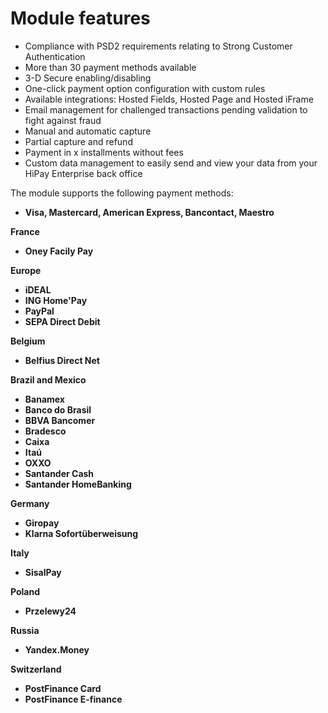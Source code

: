 # Module features

* Compliance with PSD2 requirements relating to Strong Customer Authentication
* More than 30 payment methods available
* 3-D Secure enabling/disabling
* One-click payment option configuration with custom rules
* Available integrations: Hosted Fields, Hosted Page and Hosted iFrame
* Email management for challenged transactions pending validation to fight against fraud
* Manual and automatic capture
* Partial capture and refund
* Payment in x installments without fees
* Custom data management to easily send and view your data from your HiPay Enterprise back office

The module supports the following payment methods:

 * **Visa, Mastercard, American Express, Bancontact, Maestro**

**France**

 * **Oney Facily Pay**

**Europe**

 * **iDEAL**
 * **ING Home'Pay**
 * **PayPal**
 * **SEPA Direct Debit**

**Belgium**

  * **Belfius Direct Net**
  
 **Brazil and Mexico**

 * **Banamex**
 * **Banco do Brasil**
 * **BBVA Bancomer**
 * **Bradesco**
 * **Caixa**
 * **Itaú**
 * **OXXO**
 * **Santander Cash**
 * **Santander HomeBanking**

**Germany**

 * **Giropay**
 * **Klarna Sofortüberweisung**

**Italy**

  * **SisalPay**

 **Poland**
 * **Przelewy24**

**Russia**
 * **Yandex.Money**
 
 **Switzerland**

 * **PostFinance Card**
 * **PostFinance E-finance**


